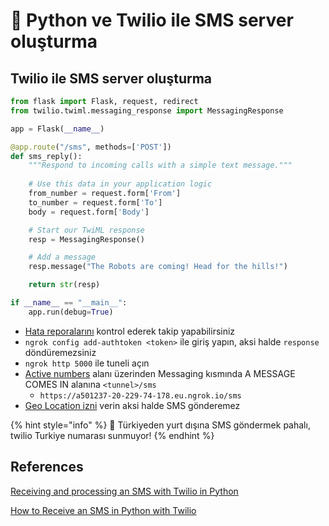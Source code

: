 # 📧 Python ve Twilio ile SMS server oluşturma

## Twilio ile SMS server oluşturma

```python
from flask import Flask, request, redirect
from twilio.twiml.messaging_response import MessagingResponse

app = Flask(__name__)

@app.route("/sms", methods=['POST'])
def sms_reply():
    """Respond to incoming calls with a simple text message."""
    
    # Use this data in your application logic
    from_number = request.form['From']
    to_number = request.form['To']
    body = request.form['Body']

    # Start our TwiML response
    resp = MessagingResponse()

    # Add a message
    resp.message("The Robots are coming! Head for the hills!")

    return str(resp)

if __name__ == "__main__":
    app.run(debug=True)
```

* [Hata reporalarını](https://console.twilio.com/us1/monitor/logs/debugger/errors) kontrol ederek takip yapabilirsiniz
* `ngrok config add-authtoken <token>` ile giriş yapın, aksi halde `response` döndüremezsiniz
* `ngrok http 5000` ile tuneli açın
* [Active numbers](https://console.twilio.com/us1/develop/phone-numbers/manage/incoming?frameUrl=%2Fconsole%2Fphone-numbers%2Fincoming%2FPN1355a013e02e8b9510d64b4aa9ba365e%3Fx-target-region%3Dus1) alanı üzerinden Messaging kısmında A MESSAGE COMES IN alanına `<tunnel>/sms`
  * `https://a501237-20-229-74-178.eu.ngrok.io/sms`
* [Geo Location izni](https://console.twilio.com/us1/develop/sms/settings/geo-permissions) verin aksi halde SMS gönderemez

{% hint style="info" %}
🚨 Türkiyeden yurt dışına SMS göndermek pahalı, twilio Turkiye numarası sunmuyor!
{% endhint %}

## References

[Receiving and processing an SMS with Twilio in Python](https://stackoverflow.com/a/50082747/9770490)

[How to Receive an SMS in Python with Twilio](https://youtu.be/cZeCz\_QOoXw)
